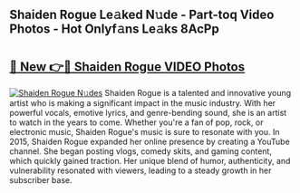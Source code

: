 ## Shaiden Rogue Le𝚊ked N𝚞de - Part-toq Video Photos - Hot Onlyf𝚊ns Le𝚊ks 8AcPp

# <h2><a href="http://ab51658.deff.icu/?id=Shaiden+Rogue">🔗 New 👉🔴 Shaiden Rogue VIDEO Photos</a></h2>

[![Shaiden Rogue N𝚞des](https://i.imgur.com/rIISA9y.gif)](http://ab51658.deff.icu/?id=Shaiden+Rogue)
Shaiden Rogue is a talented and innovative young artist who is making a significant impact in the music industry. With her powerful vocals, emotive lyrics, and genre-bending sound, she is an artist to watch in the years to come. Whether you're a fan of pop, rock, or electronic music, Shaiden Rogue's music is sure to resonate with you. In 2015, Shaiden Rogue expanded her online presence by creating a YouTube channel. She began posting vlogs, comedy skits, and gaming content, which quickly gained traction. Her unique blend of humor, authenticity, and vulnerability resonated with viewers, leading to a steady growth in her subscriber base.
